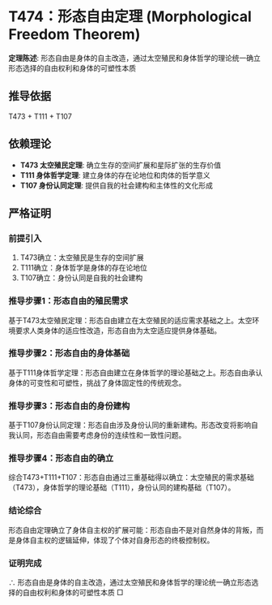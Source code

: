 # T474：形态自由定理 (Morphological Freedom Theorem)

**定理陈述**: 形态自由是身体的自主改造，通过太空殖民和身体哲学的理论统一确立形态选择的自由权利和身体的可塑性本质

## 推导依据
T473 + T111 + T107

## 依赖理论
- **T473 太空殖民定理**: 确立生存的空间扩展和星际扩张的生存价值
- **T111 身体哲学定理**: 建立身体的存在论地位和肉体的哲学意义
- **T107 身份认同定理**: 提供自我的社会建构和主体性的文化形成

## 严格证明

### 前提引入
1. T473确立：太空殖民是生存的空间扩展
2. T111确立：身体哲学是身体的存在论地位
3. T107确立：身份认同是自我的社会建构

### 推导步骤1：形态自由的殖民需求
基于T473太空殖民定理：形态自由建立在太空殖民的适应需求基础之上。太空环境要求人类身体的适应性改造，形态自由为太空适应提供身体基础。

### 推导步骤2：形态自由的身体基础
基于T111身体哲学定理：形态自由建立在身体哲学的理论基础之上。形态自由承认身体的可变性和可塑性，挑战了身体固定性的传统观念。

### 推导步骤3：形态自由的身份建构
基于T107身份认同定理：形态自由涉及身份认同的重新建构。形态改变将影响自我认同，形态自由需要考虑身份的连续性和一致性问题。

### 推导步骤4：形态自由的确立
综合T473+T111+T107：形态自由通过三重基础得以确立：太空殖民的需求基础（T473），身体哲学的理论基础（T111），身份认同的建构基础（T107）。

### 结论综合
形态自由定理确立了身体自主权的扩展可能：形态自由不是对自然身体的背叛，而是身体自主权的逻辑延伸，体现了个体对自身形态的终极控制权。

### 证明完成
∴ 形态自由是身体的自主改造，通过太空殖民和身体哲学的理论统一确立形态选择的自由权利和身体的可塑性本质 □